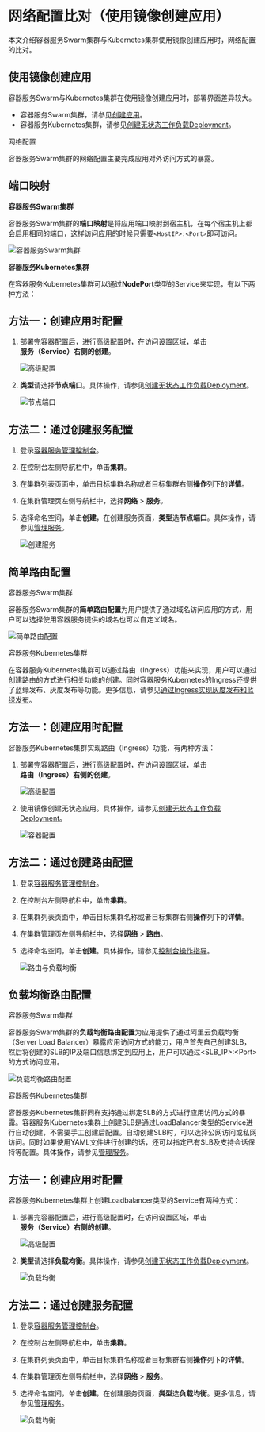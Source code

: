 # 网络配置比对（使用镜像创建应用）

本文介绍容器服务Swarm集群与Kubernetes集群使用镜像创建应用时，网络配置的比对。

## 使用镜像创建应用

容器服务Swarm与Kubernetes集群在使用镜像创建应用时，部署界面差异较大。

-   容器服务Swarm集群，请参见[创建应用](/intl.zh-CN/用户指南/应用管理/创建应用.md)。
-   容器服务Kubernetes集群，请参见[创建无状态工作负载Deployment](/intl.zh-CN/Kubernetes集群用户指南/应用/工作负载/创建无状态工作负载Deployment.md)。

网络配置

容器服务Swarm集群的网络配置主要完成应用对外访问方式的暴露。

## 端口映射

**容器服务Swarm集群**

容器服务Swarm集群的**端口映射**是将应用端口映射到宿主机，在每个宿主机上都会启用相同的端口，这样访问应用的时候只需要`<HostIP>:<Port>`即可访问。

![容器服务Swarm集群](https://static-aliyun-doc.oss-accelerate.aliyuncs.com/assets/img/zh-CN/2863659951/p35343.png)

**容器服务Kubernetes集群**

在容器服务Kubernetes集群可以通过**NodePort**类型的Service来实现，有以下两种方法：

## 方法一：创建应用时配置

1.  部署完容器配置后，进行高级配置时，在访问设置区域，单击**服务（Service）**右侧的**创建**。

    ![高级配置](https://static-aliyun-doc.oss-accelerate.aliyuncs.com/assets/img/zh-CN/3863659951/p35379.png)

2.  **类型**请选择**节点端口**。具体操作，请参见[创建无状态工作负载Deployment](/intl.zh-CN/Kubernetes集群用户指南/应用/工作负载/创建无状态工作负载Deployment.md)。

    ![节点端口](https://static-aliyun-doc.oss-accelerate.aliyuncs.com/assets/img/zh-CN/2863659951/p35381.png)


## 方法二：通过创建服务配置

1.  登录[容器服务管理控制台](https://cs.console.aliyun.com)。

2.  在控制台左侧导航栏中，单击**集群**。

3.  在集群列表页面中，单击目标集群名称或者目标集群右侧**操作**列下的**详情**。

4.  在集群管理页左侧导航栏中，选择**网络** \> **服务**。

5.  选择命名空间，单击**创建**，在创建服务页面，**类型**选**节点端口**。具体操作，请参见[管理服务](/intl.zh-CN/Kubernetes集群用户指南/网络/Service管理/管理服务.md)。

    ![创建服务](https://static-aliyun-doc.oss-accelerate.aliyuncs.com/assets/img/zh-CN/2863659951/p35387.png)


## 简单路由配置

容器服务Swarm集群

容器服务Swarm集群的**简单路由配置**为用户提供了通过域名访问应用的方式，用户可以选择使用容器服务提供的域名也可以自定义域名。

![简单路由配置](https://static-aliyun-doc.oss-accelerate.aliyuncs.com/assets/img/zh-CN/2863659951/p35393.png)

容器服务Kubernetes集群

在容器服务Kubernetes集群可以通过路由（Ingress）功能来实现，用户可以通过创建路由的方式进行相关功能的创建。同时容器服务Kubernetes的Ingress还提供了蓝绿发布、灰度发布等功能。更多信息，请参见[通过Ingress实现灰度发布和蓝绿发布](/intl.zh-CN/Kubernetes集群用户指南/网络/Ingress管理/通过Ingress实现灰度发布和蓝绿发布.md)。

## 方法一：创建应用时配置

容器服务Kubernetes集群实现路由（Ingress）功能，有两种方法：

1.  部署完容器配置后，进行高级配置时，在访问设置区域，单击**路由（Ingress）**右侧的**创建**。

    ![高级配置](https://static-aliyun-doc.oss-accelerate.aliyuncs.com/assets/img/zh-CN/2863659951/p35395.png)

2.  使用镜像创建无状态应用。具体操作，请参见[创建无状态工作负载Deployment](/intl.zh-CN/Kubernetes集群用户指南/应用/工作负载/创建无状态工作负载Deployment.md)。

    ![容器配置](https://static-aliyun-doc.oss-accelerate.aliyuncs.com/assets/img/zh-CN/2863659951/p35397.png)


## 方法二：通过创建路由配置

1.  登录[容器服务管理控制台](https://cs.console.aliyun.com)。

2.  在控制台左侧导航栏中，单击**集群**。

3.  在集群列表页面中，单击目标集群名称或者目标集群右侧**操作**列下的**详情**。

4.  在集群管理页左侧导航栏中，选择**网络** \> **路由**。

5.  选择命名空间，单击**创建**。具体操作，请参见[控制台操作指导](/intl.zh-CN/Kubernetes集群用户指南/网络/Ingress管理/创建Ingress路由.md)。

    ![路由与负载均衡](https://static-aliyun-doc.oss-accelerate.aliyuncs.com/assets/img/zh-CN/2863659951/p35397.png)


## 负载均衡路由配置

容器服务Swarm集群

容器服务Swarm集群的**负载均衡路由配置**为应用提供了通过阿里云负载均衡（Server Load Balancer）暴露应用访问方式的能力，用户首先自己创建SLB，然后将创建的SLB的IP及端口信息绑定到应用上，用户可以通过<SLB\_IP\>:<Port\>的方式访问应用。

![负载均衡路由配置](https://static-aliyun-doc.oss-accelerate.aliyuncs.com/assets/img/zh-CN/3863659951/p35439.png)

容器服务Kubernetes集群

容器服务Kubernetes集群同样支持通过绑定SLB的方式进行应用访问方式的暴露。容器服务Kubernetes集群上创建SLB是通过LoadBalancer类型的Service进行自动创建，不需要手工创建后配置。自动创建SLB时，可以选择公网访问或私网访问。同时如果使用YAML文件进行创建的话，还可以指定已有SLB及支持会话保持等配置。具体操作，请参见[管理服务](/intl.zh-CN/Kubernetes集群用户指南/网络/Service管理/管理服务.md)。

## 方法一：创建应用时配置

容器服务Kubernetes集群上创建Loadbalancer类型的Service有两种方式：

1.  部署完容器配置后，进行高级配置时，在访问设置区域，单击**服务（Service）**右侧的**创建**。

    ![高级配置](https://static-aliyun-doc.oss-accelerate.aliyuncs.com/assets/img/zh-CN/3863659951/p35379.png)

2.  **类型**请选择**负载均衡**。具体操作，请参见[创建无状态工作负载Deployment](/intl.zh-CN/Kubernetes集群用户指南/应用/工作负载/创建无状态工作负载Deployment.md)。

    ![负载均衡](https://static-aliyun-doc.oss-accelerate.aliyuncs.com/assets/img/zh-CN/3863659951/p35440.png)


## 方法二：通过创建服务配置

1.  登录[容器服务管理控制台](https://cs.console.aliyun.com)。

2.  在控制台左侧导航栏中，单击**集群**。

3.  在集群列表页面中，单击目标集群名称或者目标集群右侧**操作**列下的**详情**。

4.  在集群管理页左侧导航栏中，选择**网络** \> **服务**。

5.  选择命名空间，单击**创建**，在创建服务页面，**类型**选**负载均衡**。更多信息，请参见[管理服务](/intl.zh-CN/Kubernetes集群用户指南/网络/Service管理/管理服务.md)。

    ![负载均衡](https://static-aliyun-doc.oss-accelerate.aliyuncs.com/assets/img/zh-CN/3863659951/p35441.png)


